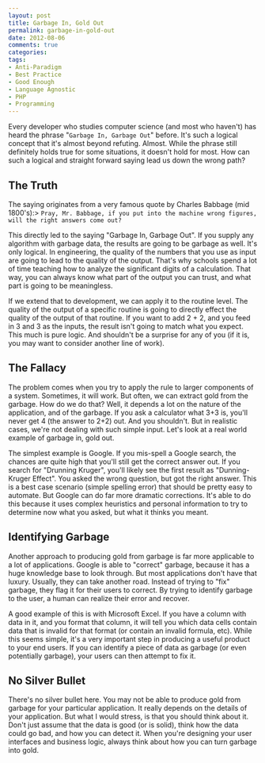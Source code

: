 ```yaml
---
layout: post
title: Garbage In, Gold Out
permalink: garbage-in-gold-out
date: 2012-08-06
comments: true
categories:
tags:
- Anti-Paradigm
- Best Practice
- Good Enough
- Language Agnostic
- PHP
- Programming
---
```


Every developer who studies computer science (and most who haven't) has heard the phrase "`Garbage In, Garbage Out`" before. It's such a logical concept that it's almost beyond refuting. Almost. While the phrase still definitely holds true for some situations, it doesn't hold for most. How can such a logical and straight forward saying lead us down the wrong path?<!--more-->

## The Truth


The saying originates from a very famous quote by Charles Babbage (mid 1800's):> `Pray, Mr. Babbage, if you put into the machine wrong figures, will the right answers come out?`


This directly led to the saying "Garbage In, Garbage Out". If you supply any algorithm with garbage data, the results are going to be garbage as well. It's only logical. In engineering, the quality of the numbers that you use as input are going to lead to the quality of the output. That's why schools spend a lot of time teaching how to analyze the significant digits of a calculation. That way, you can always know what part of the output you can trust, and what part is going to be meaningless.

If we extend that to development, we can apply it to the routine level. The quality of the output of a specific routine is going to directly effect the quality of the output of that routine. If you want to add 2 + 2, and you feed in 3 and 3 as the inputs, the result isn't going to match what you expect. This much is pure logic. And shouldn't be a surprise for any of you (if it is, you may want to consider another line of work).
## The Fallacy


The problem comes when you try to apply the rule to larger components of a system. Sometimes, it will work. But often, we can extract gold from the garbage. How do we do that? Well, it depends a lot on the nature of the application, and of the garbage. If you ask a calculator what 3+3 is, you'll never get 4 (the answer to 2+2) out. And you shouldn't. But in realistic cases, we're not dealing with such simple input. Let's look at a real world example of garbage in, gold out.

The simplest example is Google. If you mis-spell a Google search, the chances are quite high that you'll still get the correct answer out. If you search for "Drunning Kruger", you'll likely see the first result as "Dunning-Kruger Effect". You asked the wrong question, but got the right answer. This is a best case scenario (simple spelling error) that should be pretty easy to automate. But Google can do far more dramatic corrections. It's able to do this because it uses complex heuristics and personal information to try to determine now what you asked, but what it thinks you meant.
## Identifying Garbage


Another approach to producing gold from garbage is far more applicable to a lot of applications. Google is able to "correct" garbage, because it has a huge knowledge base to look through. But most applications don't have that luxury. Usually, they can take another road. Instead of trying to "fix" garbage, they flag it for their users to correct. By trying to identify garbage to the user, a human can realize their error and recover.

A good example of this is with Microsoft Excel. If you have a column with data in it, and you format that column, it will tell you which data cells contain data that is invalid for that format (or contain an invalid formula, etc). While this seems simple, it's a very important step in producing a useful product to your end users. If you can identify a piece of data as garbage (or even potentially garbage), your users can then attempt to fix it.
## No Silver Bullet


There's no silver bullet here. You may not be able to produce gold from garbage for your particular application. It really depends on the details of your application. But what I would stress, is that you should think about it. Don't just assume that the data is good (or is solid), think how the data could go bad, and how you can detect it. When you're designing your user interfaces and business logic, always think about how you can turn garbage into gold.